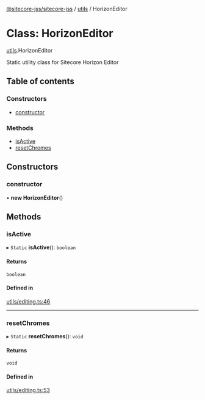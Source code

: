 [@sitecore-jss/sitecore-jss](../README.md) / [utils](../modules/utils.md) / HorizonEditor

# Class: HorizonEditor

[utils](../modules/utils.md).HorizonEditor

Static utility class for Sitecore Horizon Editor

## Table of contents

### Constructors

- [constructor](utils.HorizonEditor.md#constructor)

### Methods

- [isActive](utils.HorizonEditor.md#isactive)
- [resetChromes](utils.HorizonEditor.md#resetchromes)

## Constructors

### constructor

• **new HorizonEditor**()

## Methods

### isActive

▸ `Static` **isActive**(): `boolean`

#### Returns

`boolean`

#### Defined in

[utils/editing.ts:46](https://github.com/Sitecore/jss/blob/4cefcb5a/packages/sitecore-jss/src/utils/editing.ts#L46)

___

### resetChromes

▸ `Static` **resetChromes**(): `void`

#### Returns

`void`

#### Defined in

[utils/editing.ts:53](https://github.com/Sitecore/jss/blob/4cefcb5a/packages/sitecore-jss/src/utils/editing.ts#L53)
